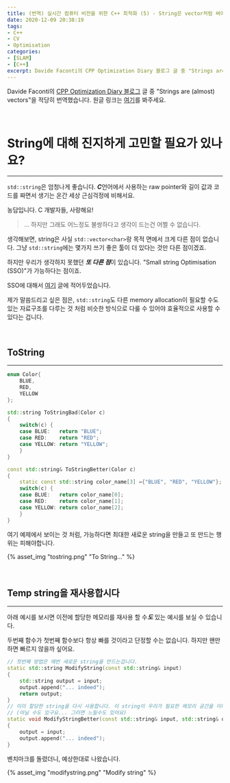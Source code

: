 ```yaml
---
title: (번역) 실시간 컴퓨터 비전을 위한 C++ 최적화 (5) - String은 vector처럼 써야합니다
date: 2020-12-09 20:38:19
tags: 
- C++
- CV
- Optimisation
categories: 
- [SLAM]
- [C++]
excerpt: Davide Faconti의 CPP Optimization Diary 블로그 글 중 "Strings are (almost) vectors"을 적당히 번역했습니다.
---
```


Davide Faconti의 [CPP Optimization Diary 블로그](https://cpp-optimizations.netlify.app/) 글 중 "Strings are (almost) vectors"을 적당히 번역했습니다. 원글 링크는 [여기](https://cpp-optimizations.netlify.app/strings_are_vectors/)를 봐주세요.

<br>

# String에 대해 진지하게 고민할 필요가 있나요?
---

`std::string`은 엄청나게 좋습니다. ***C***언어에서 사용하는 raw pointer와 길이 값과 코드를 짜면서 생기는 온간 세상 근심걱정에 비해서요.

농담입니다. C 개발자들, 사랑해요!
> ... 하지만 그래도 어느정도 불쌍하다고 생각이 드는건 어쩔 수 없습니다.

생각해보면, string은 사실 `std::vector<char>`랑 목적 면에서 크게 다른 점이 없습니다. 그냥 `std::string`에는 몇가지 쓰기 좋은 툴이 더 있다는 것만 다른 점이겠죠.

하지만 우리가 생각하지 못했던 ***또 다른 점***이 있습니다. "Small string Optimisation (SSO)"가 가능하다는 점이죠.

SSO에 대해서 [여기](https://changh95.github.io/20201210-small-string-optimisation/) 글에 적어두었습니다.

제가 말씀드리고 싶은 점은, `std::string`도 다른 memory allocation이 필요할 수도 있는 자료구조를 다루는 것 처럼 비슷한 방식으로 다룰 수 있어야 효율적으로 사용할 수 있다는 겁니다.

<br>

## ToString
---

```c++
enum Color{
    BLUE,
    RED,
    YELLOW
};

std::string ToStringBad(Color c)
{
    switch(c) {
    case BLUE:   return "BLUE";
    case RED:    return "RED";
    case YELLOW: return "YELLOW";
    }
}

const std::string& ToStringBetter(Color c)
{
    static const std::string color_name[3] ={"BLUE", "RED", "YELLOW"};
    switch(c) {
    case BLUE:   return color_name[0];
    case RED:    return color_name[1];
    case YELLOW: return color_name[2];
    }
}
```

여기 예제에서 보이는 것 처럼, 가능하다면 최대한 새로운 string을 만들고 또 만드는 행위는 피해야합니다. 

{% asset_img "tostring.png" "To String..." %}

<br>

## Temp string을 재사용합시다
---


아래 예시를 보시면 이전에 할당한 메모리를 재사용 할 수***도*** 있는 예시를 보실 수 있습니다. 

두번째 함수가 첫번째 함수보다 항상 빠를 것이라고 단정할 수는 없습니다. 하지만 왠만하면 빠르지 않을까 싶어요.

```c++
// 첫번째 방법은 매번 새로운 string을 만드는겁니다.
static std::string ModifyString(const std::string& input)
{
    std::string output = input;
    output.append("... indeed");
    return output;
}
// 이미 할당한 string을 다시 사용합니다. 이 string이 우리가 필요한 메모리 공간을 이미 충분히 가지고 있길 빌어야죠. 
// (아닐 수도 있구요... 그러면 느릴수도 있어요)
static void ModifyStringBetter(const std::string& input, std::string& output)
{
    output = input;
    output.append("... indeed");
}
```

벤치마크를 돌렸더니, 예상한대로 나왔습니다.

{% asset_img "modifystring.png" "Modify string" %}
